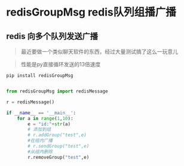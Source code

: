 #  redisGroupMsg redis队列组播广播

##   redis 向多个队列发送广播

>  最近要做一个类似聊天软件的东西，经过大量测试搞了这么一玩意儿

>  性能是py直接循环发送的13倍速度

```shell
pip install redisGroupMsg
```


```python

from redisGroupMsg import redisMessage

r = redisMessage()

if __name__ == '__main__':
    for a in range(1,10):
        e = "id:"+str(a)
        # 添加到组
        # r.addGroup("test",e)
        #在组内广播
        # r.sendGroup("test",e)
        #从组内删除
        r.removeGroup("test",e)

```